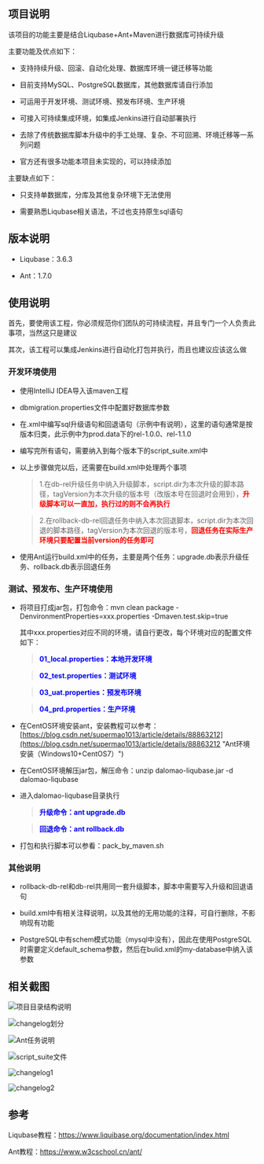 ## 项目说明

该项目的功能主要是结合Liqubase+Ant+Maven进行数据库可持续升级

主要功能及优点如下：

* 支持持续升级、回滚、自动化处理、数据库环境一键迁移等功能

* 目前支持MySQL、PostgreSQL数据库，其他数据库请自行添加

* 可运用于开发环境、测试环境、预发布环境、生产环境

* 可接入可持续集成环境，如集成Jenkins进行自动部署执行

* 去除了传统数据库脚本升级中的手工处理、复杂、不可回溯、环境迁移等一系列问题

* 官方还有很多功能本项目未实现的，可以持续添加

主要缺点如下：

* 只支持单数据库，分库及其他复杂环境下无法使用

* 需要熟悉Liqubase相关语法，不过也支持原生sql语句

## 版本说明

* Liqubase：3.6.3

* Ant：1.7.0

## 使用说明

首先，要使用该工程，你必须规范你们团队的可持续流程，并且专门一个人负责此事项，当然这只是建议

其次，该工程可以集成Jenkins进行自动化打包并执行，而且也建议应该这么做

### 开发环境使用

* 使用IntelliJ IDEA导入该maven工程

* dbmigration.properties文件中配置好数据库参数

* 在.xml中编写sql升级语句和回退语句（示例中有说明），这里的语句通常是按版本归类，此示例中为prod.data下的rel-1.0.0、rel-1.1.0

* 编写完所有语句，需要纳入到每个版本下的script_suite.xml中

* 以上步骤做完以后，还需要在build.xml中处理两个事项
    > 1.在db-rel升级任务中纳入升级脚本，script.dir为本次升级的脚本路径，tagVersion为本次升级的版本号（改版本号在回退时会用到），<font color=red>**升级脚本可以一直加，执行过的则不会再执行**</font>
    
    > 2.在rollback-db-rel回退任务中纳入本次回退脚本，script.dir为本次回退的脚本路径，tagVersion为本次回退的版本号，<font color=red>**回退任务在实际生产环境只要配置当前version的任务即可**</font>

* 使用Ant运行build.xml中的任务，主要是两个任务：upgrade.db表示升级任务、rollback.db表示回退任务

### 测试、预发布、生产环境使用

* 将项目打成jar包，打包命令：mvn clean package -DenvironmentProperties=xxx.properties -Dmaven.test.skip=true
    
	其中xxx.properties对应不同的环境，请自行更改，每个环境对应的配置文件如下：

    > <font color=blue>**01_local.properties：本地开发环境**</font>
    
    > <font color=blue>**02_test.properties：测试环境**</font>
    
    > <font color=blue>**03_uat.properties：预发布环境**</font>
    
    > <font color=blue>**04_prd.properties：生产环境**</font>

* 在CentOS环境安装ant，安装教程可以参考：[https://blog.csdn.net/supermao1013/article/details/88863212](https://blog.csdn.net/supermao1013/article/details/88863212 "Ant环境安装（Windows10+CentOS7）")

* 在CentOS环境解压jar包，解压命令：unzip dalomao-liqubase.jar -d dalomao-liqubase

* 进入dalomao-liqubase目录执行
    
	> <font color=blue>**升级命令：ant upgrade.db**</font>
	
    > <font color=blue>**回退命令：ant rollback.db**</font>

* 打包和执行脚本可以参看：pack_by_maven.sh

### 其他说明

* rollback-db-rel和db-rel共用同一套升级脚本，脚本中需要写入升级和回退语句

* build.xml中有相关注释说明，以及其他的无用功能的注释，可自行删除，不影响现有功能

* PostgreSQL中有schem模式功能（mysql中没有），因此在使用PostgreSQL时需要定义default_schema参数，然后在bulid.xml的my-database中纳入该参数

## 相关截图

![项目目录结构说明](https://github.com/supermao1013/all-images/blob/master/dalomao-liquibase/%E7%9B%AE%E5%BD%95%E7%BB%93%E6%9E%84%E8%AF%B4%E6%98%8E.png)

![changelog划分](https://github.com/supermao1013/all-images/blob/master/dalomao-liquibase/changelog%E5%88%92%E5%88%86.png)

![Ant任务说明](https://github.com/supermao1013/all-images/blob/master/dalomao-liquibase/Ant%E4%BB%BB%E5%8A%A1%E8%AF%B4%E6%98%8E.png)

![script_suite文件](https://github.com/supermao1013/all-images/blob/master/dalomao-liquibase/script_suite%E6%96%87%E4%BB%B6.png)

![changelog1](https://github.com/supermao1013/all-images/blob/master/dalomao-liquibase/changelog1.png)

![changelog2](https://github.com/supermao1013/all-images/blob/master/dalomao-liquibase/changelog2.png)

## 参考

Liqubase教程：https://www.liquibase.org/documentation/index.html

Ant教程：https://www.w3cschool.cn/ant/
